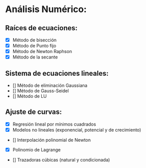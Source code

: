 # Análisis Numérico:

## Raíces de ecuaciones:
- [X] Método de bisección
- [X] Método de Punto fijo
- [X] Método de Newton Raphson
- [X] Método de la secante

## Sistema de ecuaciones lineales:
- [] Método de eliminación Gaussiana
- [] Método de Gauss-Seidel
- [] Método de LU

## Ajuste de curvas:
- [X] Regresión lineal por mínimos cuadrados
- [X] Modelos no lineales (exponencial, potencial y de crecimiento)
- [] Interpolación polinomial de Newton
- [X] Polinomio de Lagrange
- [] Trazadoras cúbicas (natural y condicionada)